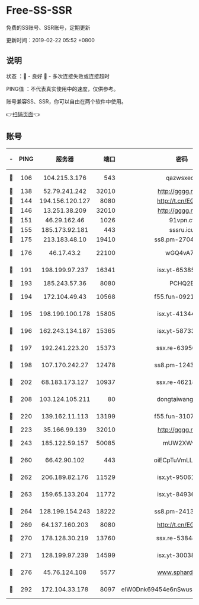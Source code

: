 # Free-SS-SSR

免费的SS账号、SSR账号，定期更新

更新时间：2019-02-22 05:52 +0800

## 说明

状态     ：🙂 - 良好 🙁 - 多次连接失败或连接超时

PING值   ：不代表真实使用中的速度，仅供参考。

账号兼容SS、SSR，你可以自由在两个软件中使用。

👉[扫码页面](https://liesauer.github.io/free-ss-ssr.github.io/)👈

## 账号

|-|PING|服务器|端口|密码|加密方式|区域|
|:----:|:----:|:-----:|-----:|:----:|:----:|:----:|
|🙂|106|104.215.3.176|543|qazwsxedc|aes-256-gcm|JP|
|🙂|138|52.79.241.242|32010|http://gggg.rocks|chacha20|KR|
|🙂|144|194.156.120.127|8080|http://t.cn/EGJIyrl|rc4-md5|RU|
|🙂|146|13.251.38.209|32010|http://gggg.rocks|chacha20|SG|
|🙂|151|46.29.162.46|1026|91vpn.cf|rc4-md5|RU|
|🙂|155|185.173.92.181|443|sssru.icu|rc4-md5|RU|
|🙂|175|213.183.48.10|19410|ss8.pm-27042185|rc4-md5|RU|
|🙂|176|46.17.43.2|22100|wGQ4vA7D|aes-256-gcm|RU|
|🙂|191|198.199.97.237|16341|isx.yt-65385017|aes-256-cfb|US|
|🙂|193|185.243.57.36|8080|PCHQ2E|rc4-md5|US|
|🙂|194|172.104.49.43|10568|f55.fun-09214148|aes-256-cfb|SG|
|🙂|195|198.199.100.178|15805|isx.yt-41344230|aes-256-cfb|US|
|🙂|196|162.243.134.187|15365|isx.yt-58733804|aes-256-cfb|US|
|🙂|197|192.241.223.20|15373|ssx.re-63950271|aes-256-cfb|US|
|🙂|198|107.170.242.27|12478|ss8.pm-12435283|aes-256-cfb|US|
|🙂|202|68.183.173.127|10937|ssx.re-46218785|aes-256-cfb|US|
|🙂|208|103.124.105.211|80|dongtaiwang.com|aes-256-cfb|US|
|🙂|220|139.162.11.113|13199|f55.fun-31072524|aes-256-cfb|SG|
|🙂|223|35.166.99.139|32010|http://gggg.rocks|chacha20|US|
|🙂|243|185.122.59.157|50085|mUW2XWw8|aes-256-cfb|GB|
|🙂|260|66.42.90.102|443|oiECpTuVmLLxk4Ts|aes-256-cfb|US|
|🙂|262|206.189.82.176|11529|isx.yt-95061983|aes-256-cfb|SG|
|🙂|263|159.65.133.204|11772|isx.yt-84936416|aes-256-cfb|SG|
|🙂|264|128.199.154.243|18222|ss8.pm-24139356|aes-256-cfb|SG|
|🙂|269|64.137.160.203|8080|http://t.cn/EGJIyrl|rc4-md5|CA|
|🙂|270|178.128.30.219|13760|ssx.re-53848293|aes-256-cfb|SG|
|🙂|271|128.199.97.239|14599|isx.yt-30038963|aes-256-cfb|SG|
|🙂|276|45.76.124.108|5577|www.sphard.com|aes-256-cfb|AU|
|🙂|292|172.104.33.178|8097|eIW0Dnk69454e6nSwuspv9DmS201tQ0D|aes-256-cfb|SG|

